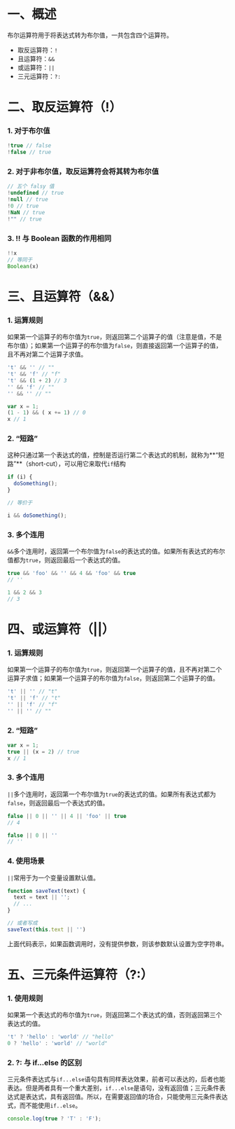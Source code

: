# 一、概述
布尔运算符用于将表达式转为布尔值，一共包含四个运算符。
- 取反运算符：`!`
- 且运算符：`&&`
- 或运算符：`||`
- 三元运算符：`?:`
# 二、取反运算符（!）
### 1. 对于布尔值
```js
!true // false
!false // true
```
### 2. 对于非布尔值，取反运算符会将其转为布尔值
```js
// 五个 falsy 值
!undefined // true
!null // true
!0 // true
!NaN // true
!"" // true
```
### 3.  !! 与 Boolean 函数的作用相同
```js
!!x
// 等同于
Boolean(x)
```
# 三、且运算符（&&）
### 1. 运算规则
如果第一个运算子的布尔值为`true`，则返回第二个运算子的值（注意是值，不是布尔值）；如果第一个运算子的布尔值为`false`，则直接返回第一个运算子的值，且不再对第二个运算子求值。
```js
't' && '' // ""
't' && 'f' // "f"
't' && (1 + 2) // 3
'' && 'f' // ""
'' && '' // ""

var x = 1;
(1 - 1) && ( x += 1) // 0
x // 1
```
### 2. “短路”
这种只通过第一个表达式的值，控制是否运行第二个表达式的机制，就称为**“短路”**（short-cut），可以用它来取代`if`结构
```js
if (i) {
  doSomething();
}

// 等价于

i && doSomething();
```
### 3. 多个连用
`&&`多个连用时，返回第一个布尔值为`false`的表达式的值。如果所有表达式的布尔值都为`true`，则返回最后一个表达式的值。
```js
true && 'foo' && '' && 4 && 'foo' && true
// ''

1 && 2 && 3
// 3
```
# 四、或运算符（||）
### 1. 运算规则
如果第一个运算子的布尔值为`true`，则返回第一个运算子的值，且不再对第二个运算子求值；如果第一个运算子的布尔值为`false`，则返回第二个运算子的值。
```js
't' || '' // "t"
't' || 'f' // "t"
'' || 'f' // "f"
'' || '' // ""
```
### 2. “短路”
```js
var x = 1;
true || (x = 2) // true
x // 1
```
### 3. 多个连用
`||`多个连用时，返回第一个布尔值为`true`的表达式的值。如果所有表达式都为`false`，则返回最后一个表达式的值。
```js
false || 0 || '' || 4 || 'foo' || true
// 4

false || 0 || ''
// ''
```
### 4. 使用场景
`||`常用于为一个变量设置默认值。
```js
function saveText(text) {
  text = text || '';
  // ...
}

// 或者写成
saveText(this.text || '')
```
上面代码表示，如果函数调用时，没有提供参数，则该参数默认设置为空字符串。
# 五、三元条件运算符（?:）
### 1. 使用规则
如果第一个表达式的布尔值为`true`，则返回第二个表达式的值，否则返回第三个表达式的值。
```js
't' ? 'hello' : 'world' // "hello"
0 ? 'hello' : 'world' // "world"
```
### 2. ?: 与 if...else 的区别
三元条件表达式与`if...else`语句具有同样表达效果，前者可以表达的，后者也能表达。但是两者具有一个重大差别，`if...else`是语句，没有返回值；三元条件表达式是表达式，具有返回值。所以，在需要返回值的场合，只能使用三元条件表达式，而不能使用`if..else`。
```js
console.log(true ? 'T' : 'F'); 
```
